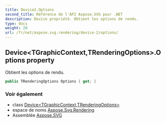 ```yaml
---
title: Device2.Options
second_title: Référence de l'API Aspose.SVG pour .NET
description: Device propriété. Obtient les options de rendu.
type: docs
weight: 20
url: /fr/net/aspose.svg.rendering/device-2/options/
---
```

## Device&lt;TGraphicContext,TRenderingOptions&gt;.Options property

Obtient les options de rendu.

```csharp
public TRenderingOptions Options { get; }
```

### Voir également

* class [Device&lt;TGraphicContext,TRenderingOptions&gt;](../)
* espace de noms [Aspose.Svg.Rendering](../../device-2/)
* Assemblée [Aspose.SVG](../../../)


